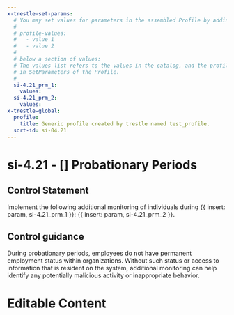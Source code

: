 ```yaml
---
x-trestle-set-params:
  # You may set values for parameters in the assembled Profile by adding
  #
  # profile-values:
  #   - value 1
  #   - value 2
  #
  # below a section of values:
  # The values list refers to the values in the catalog, and the profile-values represent values
  # in SetParameters of the Profile.
  #
  si-4.21_prm_1:
    values:
  si-4.21_prm_2:
    values:
x-trestle-global:
  profile:
    title: Generic profile created by trestle named test_profile.
  sort-id: si-04.21
---
```


# si-4.21 - \[\] Probationary Periods

## Control Statement

Implement the following additional monitoring of individuals during {{ insert: param, si-4.21_prm_1 }}: {{ insert: param, si-4.21_prm_2 }}.

## Control guidance

During probationary periods, employees do not have permanent employment status within organizations. Without such status or access to information that is resident on the system, additional monitoring can help identify any potentially malicious activity or inappropriate behavior.

# Editable Content

<!-- Make additions and edits below -->
<!-- The above represents the contents of the control as received by the profile, prior to additions. -->
<!-- If the profile makes additions to the control, they will appear below. -->
<!-- The above markdown may not be edited but you may edit the content below, and/or introduce new additions to be made by the profile. -->
<!-- If there is a yaml header at the top, parameter values may be edited. Use --set-parameters to incorporate the changes during assembly. -->
<!-- The content here will then replace what is in the profile for this control, after running profile-assemble. -->
<!-- The current profile has no added parts for this control, but you may add new ones here. -->
<!-- Each addition must have a heading either of the form ## Control my_addition_name -->
<!-- or ## Part a. (where the a. refers to one of the control statement labels.) -->
<!-- "## Control" parts are new parts added after the statement part. -->
<!-- "## Part" parts are new parts added into the top-level statement part with that label. -->
<!-- Subparts may be added with nested hash levels of the form ### My Subpart Name -->
<!-- underneath the parent ## Control or ## Part being added -->
<!-- See https://ibm.github.io/compliance-trestle/tutorials/ssp_profile_catalog_authoring/ssp_profile_catalog_authoring for guidance. -->
